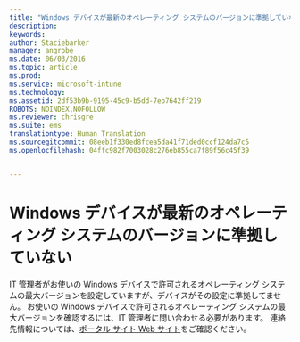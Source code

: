 ```yaml
---
title: "Windows デバイスが最新のオペレーティング システムのバージョンに準拠していない | Microsoft Intune"
description: 
keywords: 
author: Staciebarker
manager: angrobe
ms.date: 06/03/2016
ms.topic: article
ms.prod: 
ms.service: microsoft-intune
ms.technology: 
ms.assetid: 2df53b9b-9195-45c9-b5dd-7eb7642ff219
ROBOTS: NOINDEX,NOFOLLOW
ms.reviewer: chrisgre
ms.suite: ems
translationtype: Human Translation
ms.sourcegitcommit: 08eeb1f330ed8fcea5da41f71ded0ccf124da7c5
ms.openlocfilehash: 04ffc982f7003028c276eb855ca7f89f56c45f39


---
```



# Windows デバイスが最新のオペレーティング システムのバージョンに準拠していない

IT 管理者がお使いの Windows デバイスで許可されるオペレーティング システムの最大バージョンを設定していますが、デバイスがその設定に準拠してません。 お使いの Windows デバイスで許可されるオペレーティング システムの最大バージョンを確認するには、IT 管理者に問い合わせる必要があります。 連絡先情報については、[ポータル サイト Web サイト](http://portal.manage.microsoft.com)をご確認ください。




<!--HONumber=Aug16_HO5-->


